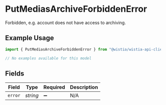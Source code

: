 # PutMediasArchiveForbiddenError

Forbidden, e.g. account does not have access to archiving.

## Example Usage

```typescript
import { PutMediasArchiveForbiddenError } from "@wistia/wistia-api-client/models/errors";

// No examples available for this model
```

## Fields

| Field              | Type               | Required           | Description        |
| ------------------ | ------------------ | ------------------ | ------------------ |
| `error`            | *string*           | :heavy_minus_sign: | N/A                |